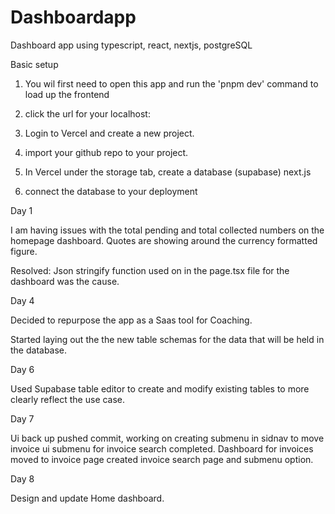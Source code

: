 # Dashboardapp
Dashboard app using typescript, react, nextjs, postgreSQL 


Basic setup

1. You wil first need to open this app and run the 'pnpm dev' command to load up the frontend 

2. click the url for your localhost:

3. Login to Vercel and create a new project.

4. import your github repo to your project.

5. In Vercel under the storage tab, create a database (supabase) next.js

6. connect the database to your deployment

Day 1

I am having issues with the total pending and total collected numbers on the homepage dashboard. Quotes are showing
around the currency formatted figure.

Resolved: Json stringify function used on in the page.tsx file for the dashboard was the cause.

Day 4

Decided to repurpose the app as a Saas tool for Coaching. 


Started laying out the the new table schemas for the data that will be held in the database.


Day 6

Used Supabase table editor to create and modify existing tables to more clearly reflect the use case. 

Day 7 

Ui back up pushed commit, working on creating submenu in sidnav to move invoice ui
submenu for invoice search completed. Dashboard for invoices moved to invoice page
created invoice search page and submenu option.

Day 8

Design and update Home dashboard.

